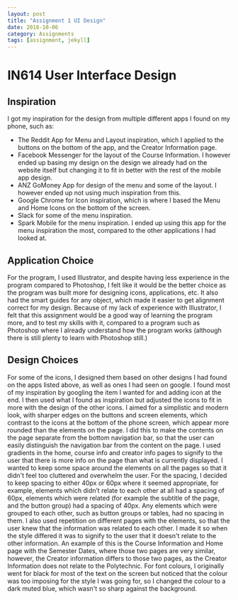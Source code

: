 ```yaml
---
layout: post
title: "Assignment 1 UI Design"
date: 2018-10-06
category: Assignments
tags: [assignment, jekyll]
---
```

# IN614 User Interface Design

## Inspiration

I got my inspiration for the design from multiple different apps I found on my phone, such as:
-	The Reddit App for Menu and Layout inspiration, which I applied to the buttons on the bottom of the app, and the Creator Information page.
-	Facebook Messenger for the layout of the Course Information. I however ended up basing my design on the design we already had on the website itself but changing it to fit in better with the rest of the mobile app design.
-	ANZ GoMoney App for design of the menu and some of the layout. I however ended up not using much inspiration from this.
-	Google Chrome for Icon inspiration, which is where I based the Menu and Home Icons on the bottom of the screen.
-	Slack for some of the menu inspiration.
-	Spark Mobile for the menu inspiration. I ended up using this app for the menu inspiration the most, compared to the other applications I had looked at.

## Application Choice

For the program, I used Illustrator, and despite having less experience in the program compared to Photoshop, I felt like it would be the better choice as the program was built more for designing icons, applications, etc.
It also had the smart guides for any object, which made it easier to get alignment correct for my design.
Because of my lack of experience with Illustrator, I felt that this assignment would be a good way of learning the program more, and to test my skills with it, compared to a program such as Photoshop where I already understand how the program works (although there is still plenty to learn with Photoshop still.)

## Design Choices

For some of the icons, I designed them based on other designs I had found on the apps listed above, as well as ones I had seen on google. I found most of my inspiration by googling the item I wanted for and adding icon at the end. I then used what I found as inspiration but adjusted the icons to fit in more with the design of the other icons.
I aimed for a simplistic and modern look, with sharper edges on the buttons and screen elements, which contrast to the icons at the bottom of the phone screen, which appear more rounded than the elements on the page. I did this to make the contents on the page separate from the bottom navigation bar, so that the user can easily distinguish the navigation bar from the content on the page.
I used gradients in the home, course info and creator info pages to signify to the user that there is more info on the page than what is currently displayed.
I wanted to keep some space around the elements on all the pages so that it didn't feel too cluttered and overwhelm the user. For the spacing, I decided to keep spacing to either 40px or 60px where it seemed appropriate, for example, elements which didn’t relate to each other at all had a spacing of 60px, elements which were related (for example the subtitle of the page, and the button group) had a spacing of 40px. Any elements which were grouped to each other, such as button groups or tables, had no spacing in them.
I also used repetition on different pages with the elements, so that the user knew that the information was related to each other. I made it so when the style differed it was to signify to the user that it doesn't relate to the other information. An example of this is the Course Information and Home page with the Semester Dates, where those two pages are very similar, however, the Creator information differs to those two pages, as the Creator Information does not relate to the Polytechnic.
For font colours, I originally went for black for most of the text on the screen but noticed that the colour was too imposing for the style I was going for, so I changed the colour to a dark muted blue, which wasn't so sharp against the background. 
